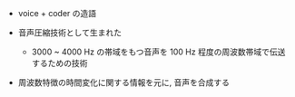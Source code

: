 - voice + coder の造語
- 音声圧縮技術として生まれた
  - 3000 ~ 4000 Hz の帯域をもつ音声を 100 Hz 程度の周波数帯域で伝送するための技術

- 周波数特徴の時間変化に関する情報を元に, 音声を合成する
